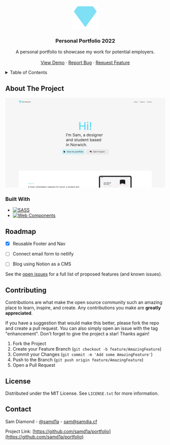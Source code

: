 <!--
*** Thanks for checking out the Best-README-Template. If you have a suggestion
*** that would make this better, please fork the repo and create a pull request
*** or simply open an issue with the tag "enhancement".
*** Don't forget to give the project a star!
*** Thanks again! Now go create something AMAZING! :D
-->



<!-- PROJECT SHIELDS -->
<!--
*** I'm using markdown "reference style" links for readability.
*** Reference links are enclosed in brackets [ ] instead of parentheses ( ).
*** See the bottom of this document for the declaration of the reference variables
*** for contributors-url, forks-url, etc. This is an optional, concise syntax you may use.
*** https://www.markdownguide.org/basic-syntax/#reference-style-links
-->
<!-- [![Contributors][contributors-shield]][contributors-url] [![Forks][forks-shield]][forks-url] [![Stargazers][stars-shield]][stars-url] [![Issues][issues-shield]][issues-url] [![MIT License][license-shield]][license-url] [![LinkedIn][linkedin-shield]][linkedin-url] -->



<!-- PROJECT LOGO -->
<br />
<div align="center">
  <a href="https://github.com/samd1a/portfolio">
    <img src="assets/img/android-chrome-512x512.png" alt="Logo" width="80" height="80">
  </a>

<h3 align="center">Personal Portfolio 2022</h3>

  <p align="center">
    A personal portfolio to showcase my work for potential employers.
    <br/>
    <br />
    <a href="https://github.com/samd1a/portfolio">View Demo</a>
    ·
    <a href="https://github.com/samd1a/portfolio/issues">Report Bug</a>
    ·
    <a href="https://github.com/samd1a/portfolio/issues">Request Feature</a>
  </p>
</div>



<!-- TABLE OF CONTENTS -->
<details>
  <summary>Table of Contents</summary>
  <ol>
    <li>
      <a href="#about-the-project">About The Project</a>
      <ul>
        <li><a href="#built-with">Built With</a></li>
      </ul>
    </li>
    <li><a href="#roadmap">Roadmap</a></li>
    <li><a href="#contributing">Contributing</a></li>
    <li><a href="#license">License</a></li>
    <li><a href="#contact">Contact</a></li>
  </ol>
</details>



<!-- ABOUT THE PROJECT -->
## About The Project

[![Sam Diamond Portfolio][product-screenshot]](https://samdia.cf)




### Built With

* [![SASS][SASS.com]][SASS-URL]
* [![Web Components][web-components]][Web-components-URL]





<!-- ROADMAP -->
## Roadmap

- [x] Reusable Footer and Nav
- [ ] Connect email form to netlify
- [ ] Blog using Notion as a CMS



See the [open issues](https://github.com/samd1a/portfolio/issues) for a full list of proposed features (and known issues).





<!-- CONTRIBUTING -->
## Contributing

Contributions are what make the open source community such an amazing place to learn, inspire, and create. Any contributions you make are **greatly appreciated**.

If you have a suggestion that would make this better, please fork the repo and create a pull request. You can also simply open an issue with the tag "enhancement".
Don't forget to give the project a star! Thanks again!

1. Fork the Project
2. Create your Feature Branch (`git checkout -b feature/AmazingFeature`)
3. Commit your Changes (`git commit -m 'Add some AmazingFeature'`)
4. Push to the Branch (`git push origin feature/AmazingFeature`)
5. Open a Pull Request





<!-- LICENSE -->
## License

Distributed under the MIT License. See `LICENSE.txt` for more information.





<!-- CONTACT -->
## Contact

Sam Diamond - [@samd1a](https://twitter.com/samd1a) - sam@samdia.cf

Project Link: [https://github.com/samd1a/portfolio](https://github.com/samd1a/portfolio)


<!-- MARKDOWN LINKS & IMAGES -->
<!-- https://www.markdownguide.org/basic-syntax/#reference-style-links -->
[contributors-shield]: https://img.shields.io/github/contributors/samd1a/portfolio.svg?style=for-the-badge
[contributors-url]: https://github.com/samd1a/portfolio/graphs/contributors
[forks-shield]: https://img.shields.io/github/forks/samd1a/portfolio.svg?style=for-the-badge
[forks-url]: https://github.com/samd1a/portfolio/network/members
[stars-shield]: https://img.shields.io/github/stars/samd1a/portfolio.svg?style=for-the-badge
[stars-url]: https://github.com/samd1a/portfolio/stargazers
[issues-shield]: https://img.shields.io/github/issues/samd1a/portfolio.svg?style=for-the-badge
[issues-url]: https://github.com/samd1a/portfolio/issues
[license-shield]: https://img.shields.io/github/license/samd1a/portfolio.svg?style=for-the-badge
[license-url]: https://github.com/samd1a/portfolio/blob/master/LICENSE.txt
[linkedin-shield]: https://img.shields.io/badge/-LinkedIn-black.svg?style=for-the-badge&logo=linkedin&colorB=555
[linkedin-url]: https://linkedin.com/in/samd1a
[product-screenshot]: assets/img/thumbnail/index.webp
[Next.js]: https://img.shields.io/badge/next.js-000000?style=for-the-badge&logo=nextdotjs&logoColor=white
[Next-url]: https://nextjs.org/
[React.js]: https://img.shields.io/badge/React-20232A?style=for-the-badge&logo=react&logoColor=61DAFB
[React-url]: https://reactjs.org/
[Vue.js]: https://img.shields.io/badge/Vue.js-35495E?style=for-the-badge&logo=vuedotjs&logoColor=4FC08D
[Vue-url]: https://vuejs.org/
[Angular.io]: https://img.shields.io/badge/Angular-DD0031?style=for-the-badge&logo=angular&logoColor=white
[Angular-url]: https://angular.io/
[Svelte.dev]: https://img.shields.io/badge/Svelte-4A4A55?style=for-the-badge&logo=svelte&logoColor=FF3E00
[Svelte-url]: https://svelte.dev/
[Laravel.com]: https://img.shields.io/badge/Laravel-FF2D20?style=for-the-badge&logo=laravel&logoColor=white
[Laravel-url]: https://laravel.com
[Bootstrap.com]: https://img.shields.io/badge/Bootstrap-563D7C?style=for-the-badge&logo=bootstrap&logoColor=white
[Bootstrap-url]: https://getbootstrap.com
[JQuery.com]: https://img.shields.io/badge/jQuery-0769AD?style=for-the-badge&logo=jquery&logoColor=white
[JQuery-url]: https://jquery.com 
[SASS.com]: https://img.shields.io/badge/-SASS-f1f1f1?style=for-the-badge&logo=sass
[SASS-url]: https://sass-lang.com
[Web-Components]: https://img.shields.io/badge/-Web%20Components-f1f1f1?logo=webcomponentsdotorg&style=for-the-badge
[Web-Components-URL]: https://webcomponents.org
